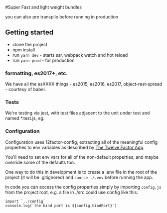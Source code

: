 #Super Fast and light weight bundles

you can also pre transpile before running in production
## Getting started

* clone the project
* npm install
* run `yarn dev` - starts ssr, webpack watch and hot reload
* run `yarn prod` - for production

### formatting, es2017+, etc.

We have all the esXXXX things - es2015, es2016, es2017, object-rest-spread - courtesy of babel.

### Tests

We're testing via jest, with test files adjacent to the unit under test and named \*.test.js, eg.

### Configuration

Configuration uses 12factor-config, extracting all of the meaningful config properties to env
variables as described by [The Twelve Factor App](https://12factor.net/).

You'll need to set env vars for all of the non-default properties, and maybe override some of
the defaults too.

One way to do this in development is to create a .env file in the root of the project (it will
be .gitignored) and `source ./.env` before running the app.

In code you can access the config properties simply by importing `config.js` from the project root,
e.g. a file in ./src could use config like this:

```
import `../config`
console.log(`the bind port is ${config.bindPort}`)
```
